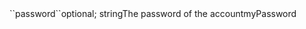 <tr><td>``password``</td><td>optional; string</td><td>The password of the account</td><td>myPassword</td><td></td></tr>
